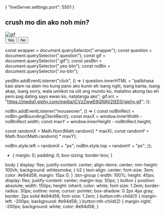 {
    "liveServer.settings.port": 5501
}
<!DOCTYPE html>
<html lang="en">
<head>
    <meta charset="UTF-8">
    <meta name="viewport" content="width=device-width, initial-scale=1.0">
    <title>Moving button | Jessica</title>
    <link rel="stylesheet" href="style.css"/>
</head>
<body>
    <div class="wrapper">
        <h2 class="question">crush mo din ako noh min?</h2>
        <img class="gif" alt="gif" src="https://media0.giphy.com/media/t8Lo2mPAzOcmVTgtGe/giphy.gif?cid=6c09b952231uyrnduhdsf4wqnxz03rv9wx3ni5sm0zolrxz3&ep=v1_stickers_related&rid=giphy.gif&ct=s"/>
        <div class="btn-group">
            <button class="yes-btn">Yes</button>
            <button class="no-btn">No</button>
        </div>
    </div>
    <script src="script.js"></script>
</body>
</html>

const wrapper = document.querySelector(".wrapper");
const question = document.querySelector(".question");
const gif = document.querySelector(".gif");
const yesBtn = document.querySelector(".yes-btn");
const noBtn = document.querySelector(".no-btn");

yesBtn.addEventListener("click", () => {
  question.innerHTML = "palibhasa kasi alam na alam mo kung pano ako kunin eh isang ngiti, isang kanta, isang akap, isang sorry, wala umiikot na ulit ang mundo ko, matalino akong tao eh pero pag dating sayo ewan ko, natatanga ako";
  gif.src =
    "https://media1.giphy.com/media/iCVzZwwE6QNAV2tEE0/giphy.gif";
});

noBtn.addEventListener("mouseover", () => {
  const noBtnRect = noBtn.getBoundingClientRect();
  const maxX = window.innerWidth - noBtnRect.width;
  const maxY = window.innerHeight - noBtnRect.height;

  const randomX = Math.floor(Math.random() * maxX);
  const randomY = Math.floor(Math.random() * maxY);

  noBtn.style.left = randomX + "px";
  noBtn.style.top = randomY + "px";
});

* {
    margin: 0;
    padding: 0;
    box-sizing: border-box;
}

body {
    display: flex;
    justify-content: center;
    align-items: center;
    min-height: 100vh;
    background: whitesmoke;
}
h2 {
    text-align: center;
    font-size: 3em;
    color: #e94d58;
    margin: 15px 0;
}
.btn-group {
    width: 100%;
    height: 40px;
    display: flex;
    justify-content: center;
    margin-top: 50px;
}
button {
    position: absolute;
    width: 150px;
    height: inherit;
    color: white;
    font-size: 1.2em;
    border-radius: 30px;
    outline: none;
    cursor: pointer;
    box-shadow: 0 2px 4px gray;
    border: 2px solid #e94d58;
    font-size: 1.2em;
}
button:nth-child(1) {
    margin-left: -200px;
    background: #e94d58;
}
button:nth-child(2) {
    margin-right: -200px;
    background: white;
    color: #e94d58;
}

